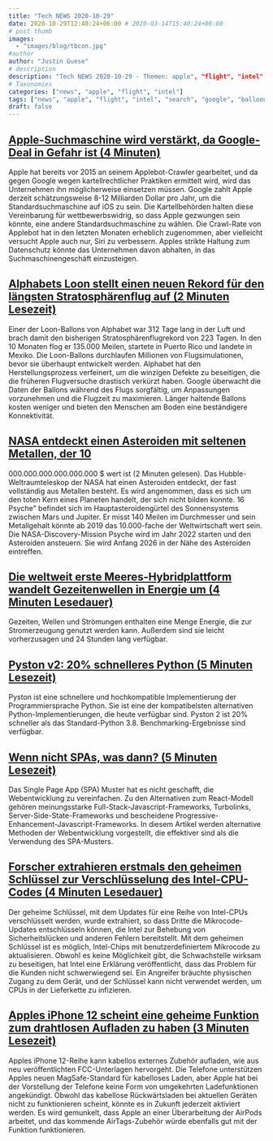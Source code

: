 ```yaml
---
title: "Tech NEWS 2020-10-29"
date: 2020-10-29T12:40:24+06:00 # 2020-03-14T15:40:24+06:00
# post thumb
images:
  - "images/blog/tbcon.jpg"
#author
author: "Justin Guese"
# description
description: "Tech NEWS 2020-10-29 - Themen: apple", "flight", "intel"
# Taxonomies
categories: ["news", "apple", "flight", "intel"]
tags: ["news", "apple", "flight", "intel", "search", "google", "balloons"]
draft: false
---
```


## [Apple-Suchmaschine wird verstärkt, da Google-Deal in Gefahr ist (4 Minuten)](https://9to5mac.com/2020/10/28/apple-search-engine//1/0100017573d47f60-692b6012-ba3d-4867-bb82-4481fbdba8ba-000000/UdSLk4DGAsvnMZVKg8L0fbVgSyJdkCI1X51NJvQr6mo=165)

 Apple hat bereits vor 2015 an seinem Applebot-Crawler gearbeitet, und da gegen Google wegen kartellrechtlicher Praktiken ermittelt wird, wird das Unternehmen ihn möglicherweise einsetzen müssen. Google zahlt Apple derzeit schätzungsweise 8-12 Milliarden Dollar pro Jahr, um die Standardsuchmaschine auf iOS zu sein. Die Kartellbehörden halten diese Vereinbarung für wettbewerbswidrig, so dass Apple gezwungen sein könnte, eine andere Standardsuchmaschine zu wählen. Die Crawl-Rate von Applebot hat in den letzten Monaten erheblich zugenommen, aber vielleicht versucht Apple auch nur, Siri zu verbessern. Apples strikte Haltung zum Datenschutz könnte das Unternehmen davon abhalten, in das Suchmaschinengeschäft einzusteigen.

## [Alphabets Loon stellt einen neuen Rekord für den längsten Stratosphärenflug auf (2 Minuten Lesezeit)](https://www.engadget.com/alphabet-loon-balloon-stratospheric-flight-record-of-312-days-130052788.html/1/0100017573d47f60-692b6012-ba3d-4867-bb82-4481fbdba8ba-000000/CI9ySvfaPFdYDEeYU8RUPi0osDhp6z7RDWDeU04AXwY=165)

 Einer der Loon-Ballons von Alphabet war 312 Tage lang in der Luft und brach damit den bisherigen Stratosphärenflugrekord von 223 Tagen. In den 10 Monaten flog er 135.000 Meilen, startete in Puerto Rico und landete in Mexiko. Die Loon-Ballons durchlaufen Millionen von Flugsimulationen, bevor sie überhaupt entwickelt werden. Alphabet hat den Herstellungsprozess verfeinert, um die winzigen Defekte zu beseitigen, die die früheren Flugversuche drastisch verkürzt haben. Google überwacht die Daten der Ballons während des Flugs sorgfältig, um Anpassungen vorzunehmen und die Flugzeit zu maximieren. Länger haltende Ballons kosten weniger und bieten den Menschen am Boden eine beständigere Konnektivität.

## [NASA entdeckt einen Asteroiden mit seltenen Metallen, der 10](https://observer.com/2020/10/nasa-discover-asteroid-pysche-metal-10-quadrillion//1/0100017573d47f60-692b6012-ba3d-4867-bb82-4481fbdba8ba-000000/-NOs5xMDodDHZibvtbr1_vbqaL4ZqW6DdWATsu4UmSM=165)

000.000.000.000.000.000 $ wert ist (2 Minuten gelesen). Das Hubble-Weltraumteleskop der NASA hat einen Asteroiden entdeckt, der fast vollständig aus Metallen besteht. Es wird angenommen, dass es sich um den toten Kern eines Planeten handelt, der sich nicht bilden konnte. 16 Psyche" befindet sich im Hauptasteroidengürtel des Sonnensystems zwischen Mars und Jupiter. Er misst 140 Meilen im Durchmesser und sein Metallgehalt könnte ab 2019 das 10.000-fache der Weltwirtschaft wert sein. Die NASA-Discovery-Mission Psyche wird im Jahr 2022 starten und den Asteroiden ansteuern. Sie wird Anfang 2026 in der Nähe des Asteroiden eintreffen.

## [Die weltweit erste Meeres-Hybridplattform wandelt Gezeitenwellen in Energie um (4 Minuten Lesedauer)](https://spectrum.ieee.org/news-from-around-ieee/the-institute/ieee-member-news/worlds-first-ocean-hybrid-platform-converts-tidal-waves-into-energy/1/0100017573d47f60-692b6012-ba3d-4867-bb82-4481fbdba8ba-000000/3Cxw6ilKEcESAN6b0tR5RNLafx2KhrfcAp9fmgrLHyw=165)

 Gezeiten, Wellen und Strömungen enthalten eine Menge Energie, die zur Stromerzeugung genutzt werden kann. Außerdem sind sie leicht vorherzusagen und 24 Stunden lang verfügbar.

## [Pyston v2: 20% schnelleres Python (5 Minuten Lesezeit)](https://blog.pyston.org/2020/10/28/pyston-v2-20-faster-python//1/0100017573d47f60-692b6012-ba3d-4867-bb82-4481fbdba8ba-000000/DzLrQAtnSF5saX28Zfg6xSE6eqNpjD4YcOL0YyJxj4k=165)

 Pyston ist eine schnellere und hochkompatible Implementierung der Programmiersprache Python. Sie ist eine der kompatibelsten alternativen Python-Implementierungen, die heute verfügbar sind. Pyston 2 ist 20% schneller als das Standard-Python 3.8. Benchmarking-Ergebnisse sind verfügbar.

## [Wenn nicht SPAs, was dann? (5 Minuten Lesezeit)](https://macwright.com/2020/10/28/if-not-spas.html/1/0100017573d47f60-692b6012-ba3d-4867-bb82-4481fbdba8ba-000000/ebDWnRPlt0AQxjfiaV_WUnI1I38tGuOz2AjMxTOiMS8=165)

 Das Single Page App (SPA) Muster hat es nicht geschafft, die Webentwicklung zu vereinfachen. Zu den Alternativen zum React-Modell gehören meinungsstarke Full-Stack-Javascript-Frameworks, Turbolinks, Server-Side-State-Frameworks und bescheidene Progressive-Enhancement-Javascript-Frameworks. In diesem Artikel werden alternative Methoden der Webentwicklung vorgestellt, die effektiver sind als die Verwendung des SPA-Musters.

## [Forscher extrahieren erstmals den geheimen Schlüssel zur Verschlüsselung des Intel-CPU-Codes (4 Minuten Lesedauer)](https://arstechnica.com/gadgets/2020/10/in-a-first-researchers-extract-secret-key-used-to-encrypt-intel-cpu-code//1/0100017573d47f60-692b6012-ba3d-4867-bb82-4481fbdba8ba-000000/qaGm3c9drZoMl62ksr_i3JbeG5ZQGGYmQc4GWCVjpWs=165)

 Der geheime Schlüssel, mit dem Updates für eine Reihe von Intel-CPUs verschlüsselt werden, wurde extrahiert, so dass Dritte die Mikrocode-Updates entschlüsseln können, die Intel zur Behebung von Sicherheitslücken und anderen Fehlern bereitstellt. Mit dem geheimen Schlüssel ist es möglich, Intel-Chips mit benutzerdefiniertem Mikrocode zu aktualisieren. Obwohl es keine Möglichkeit gibt, die Schwachstelle wirksam zu beseitigen, hat Intel eine Erklärung veröffentlicht, dass das Problem für die Kunden nicht schwerwiegend sei. Ein Angreifer bräuchte physischen Zugang zu dem Gerät, und der Schlüssel kann nicht verwendet werden, um CPUs in der Lieferkette zu infizieren.

## [Apples iPhone 12 scheint eine geheime Funktion zum drahtlosen Aufladen zu haben (3 Minuten Lesezeit)](https://www.theverge.com/2020/10/28/21537855/iphone-12-mini-pro-max-reverse-wireless-charging-fcc-filings-hidden/1/0100017573d47f60-692b6012-ba3d-4867-bb82-4481fbdba8ba-000000/_1hvB0KoIerOv4We_thJjdDHUVA6CnaPgMbCgcT5cIU=165)

 Apples iPhone 12-Reihe kann kabellos externes Zubehör aufladen, wie aus neu veröffentlichten FCC-Unterlagen hervorgeht. Die Telefone unterstützen Apples neuen MagSafe-Standard für kabelloses Laden, aber Apple hat bei der Vorstellung der Telefone keine Form von umgekehrten Ladefunktionen angekündigt. Obwohl das kabellose Rückwärtsladen bei aktuellen Geräten nicht zu funktionieren scheint, könnte es in Zukunft jederzeit aktiviert werden. Es wird gemunkelt, dass Apple an einer Überarbeitung der AirPods arbeitet, und das kommende AirTags-Zubehör würde ebenfalls gut mit der Funktion funktionieren.

